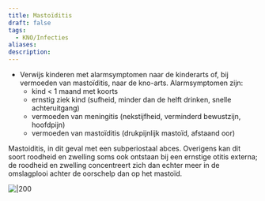 ```yaml
---
title: Mastoïditis
draft: false
tags:
  - KNO/Infecties
aliases: 
description:
---
```



-   Verwijs kinderen met alarmsymptomen naar de kinderarts of, bij vermoeden van mastoïditis, naar de kno-arts. Alarmsymptomen zijn:
    -   kind < 1 maand met koorts
    -   ernstig ziek kind (sufheid, minder dan de helft drinken, snelle achteruitgang)
    -   vermoeden van meningitis (nekstijfheid, verminderd bewustzijn, hoofdpijn)
    -   vermoeden van mastoïditis (drukpijnlijk mastoïd, afstaand oor)




Mastoiditis, in dit geval met een subperiostaal abces. Overigens kan dit soort roodheid en zwelling soms ook ontstaan bij een ernstige otitis externa; de roodheid en zwelling concentreert zich dan echter meer in de omslagplooi achter de oorschelp dan op het mastoïd.



![|200](https://i.imgur.com/NBrYQlG.png)